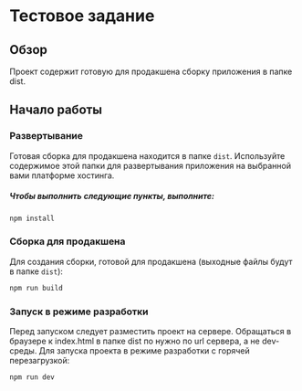 # Тестовое задание

## Обзор

Проект содержит готовую для продакшена сборку приложения в папке dist.

## Начало работы

### Развертывание

Готовая сборка для продакшена находится в папке `dist`. Используйте содержимое этой папки для развертывания приложения на выбранной вами платформе хостинга.

##### Чтобы выполнить следующие пункты, выполните:

```bash
npm install
```

### Сборка для продакшена

Для создания сборки, готовой для продакшена (выходные файлы будут в папке `dist`):

```bash
npm run build
```

### Запуск в режиме разработки

Перед запуском следует разместить проект на сервере.
Обращаться в браузере к index.html в папке dist по нужно по url сервера, а не dev-среды.
Для запуска проекта в режиме разработки с горячей перезагрузкой:

```bash
npm run dev
```
